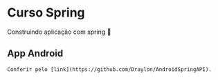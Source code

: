 # Curso Spring

Construindo aplicação com spring :leaves: 

## App Android
    Conferir pelo [link](https://github.com/Draylon/AndroidSpringAPI).

